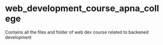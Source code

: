 # web_development_course_apna_college
Contains all the files and folder of web dev course related to backened development
